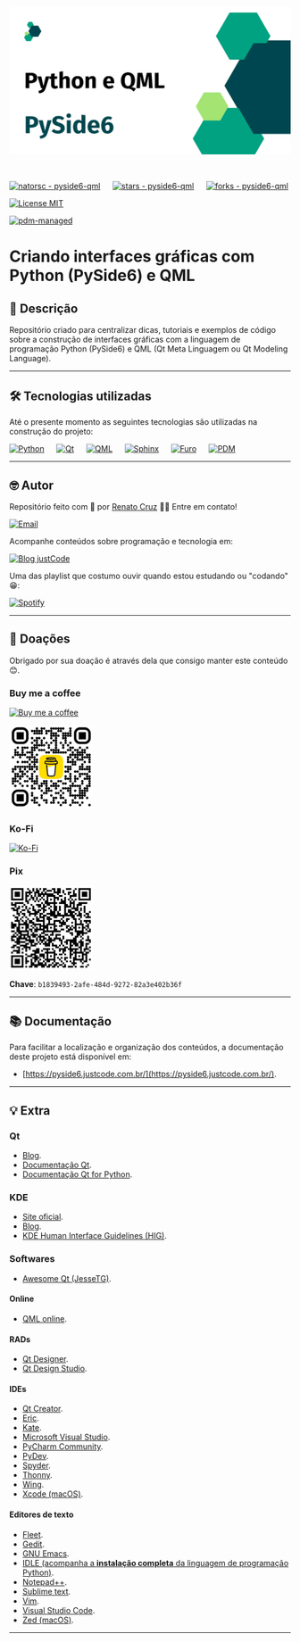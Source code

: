 ![Criando interfaces gráficas com Python (PySide6) e QML](./docs/images/pyside6-qml-1600x840.webp "Criando interfaces gráficas com Python (PySide6) e QML")

<br>

[![natorsc - pyside6-qml](https://img.shields.io/static/v1?label=natorsc&message=pyside6-qml&color=blue&logo=github)](https://github.com/natorsc/pyside6-qml "Ir para o repositório.")
&emsp;
[![stars - pyside6-qml](https://img.shields.io/github/stars/natorsc/pyside6-qml?style=social)](https://github.com/natorsc/pyside6-qml)
&emsp;
[![forks - pyside6-qml](https://img.shields.io/github/forks/natorsc/pyside6-qml?style=social)](https://github.com/natorsc/pyside6-qml)

[![License MIT](https://img.shields.io/static/v1?label=License&message=MIT&color=blue)](./LICENSE)

[![pdm-managed](https://img.shields.io/badge/pdm-managed-blueviolet)](https://pdm-project.org)

# Criando interfaces gráficas com Python (PySide6) e QML

## 📝 Descrição

Repositório criado para centralizar dicas, tutoriais e exemplos de código sobre a construção de interfaces gráficas com a linguagem de programação Python (PySide6) e QML (Qt Meta Linguagem ou Qt Modeling Language).

---

## 🛠 Tecnologias utilizadas

Até o presente momento as seguintes tecnologias são utilizadas na construção do projeto:

[![Python](https://img.shields.io/badge/-Python-blue?logo=python&logoColor=white)](https://www.python.org/ "Ir para o site.")
&emsp;
[![Qt](https://img.shields.io/badge/-Qt-blue?logo=qt&logoColor=white)](https://www.qt.io/ "Ir para o site.")
&emsp;
[![QML](https://img.shields.io/badge/-QML-blue?logo=qml&logoColor=white)](https://doc.qt.io/qt-6/qml-tutorial.html "Ir para o site.")
&emsp;
[![Sphinx](https://img.shields.io/badge/-Sphinx-blue?logo=sphinx&logoColor=white)](https://www.sphinx-doc.org/ "Ir para o site.")
&emsp;
[![Furo](https://img.shields.io/badge/-Furo-blue?logo=github&logoColor=white)](https://github.com/pradyunsg/furo/ "Ir para o Github.")
&emsp;
[![PDM](https://img.shields.io/badge/-PDM-blue?logo=pdm&logoColor=white)](https://pdm-project.org "Ir para o PDM.")

---

## 🤓 Autor

Repositório feito com 💙 por [Renato Cruz](https://github.com/natorsc) 🤜🤛 Entre em contato!

[![Email](https://img.shields.io/badge/-Email-blueviolet?logo=gmail&logoColor=white)](mailto:natorsc@gmail.com "Enviar e-mail.")

Acompanhe conteúdos sobre programação e tecnologia em:

[![Blog justCode](https://img.shields.io/badge/-Blog&nbsp;justCode-grey?logo=wordpress&logoColor=white)](https://justcode.com.br/ "Acessar o blog justCode.")

Uma das playlist que costumo ouvir quando estou estudando ou "codando" 😁:

[![Spotify](https://img.shields.io/badge/-Spotify-darkgreen?logo=spotify&logoColor=white)](https://open.spotify.com/playlist/1xf3u29puXlnrWO7MsaHL5?si=A-LgwRJXSvOno_e6trpi5w&utm_source=copy-link "Acessar playlist.")

---

## 💝 Doações

Obrigado por sua doação é através dela que consigo manter este conteúdo 😊.

### Buy me a coffee

[![Buy me a coffee](https://img.shields.io/badge/-Buy%20me%20a%20coffee-red?logo=buymeacoffee&logoColor=white)](https://www.buymeacoffee.com/natorsc "Mantenha este projeto com uma doação.")

<img src="./docs/images/donations/bmc-qr-code.webp" alt="Buy me a coffee" title="Mantenha este projeto com uma doação." width="150"/>

### Ko-Fi

[![Ko-Fi](https://img.shields.io/badge/-Ko%20Fi-orange?logo=ko-fi&logoColor=white)](https://ko-fi.com/natorsc "Mantenha este projeto com uma doação.")

### Pix

<img src="./docs/images/donations/pix-qr-code.webp" alt="Chave Pix" title="Mantenha este projeto com uma doação." width="150"/>

**Chave**: `b1839493-2afe-484d-9272-82a3e402b36f`

---

## 📚 Documentação

Para facilitar a localização e organização dos conteúdos, a documentação deste projeto está disponível em:

- [https://pyside6.justcode.com.br/](https://pyside6.justcode.com.br/).

---

## 💡 Extra

### Qt

- [Blog](https://www.qt.io/blog).
- [Documentação Qt](https://doc.qt.io/qt-6/).
- [Documentação Qt for Python](https://www.qt.io/qt-for-python).

### KDE

- [Site oficial](https://kde.org/pt-br/).
- [Blog](https://blogs.kde.org/).
- [KDE Human Interface Guidelines (HIG)](https://develop.kde.org/hig/).

### Softwares

- [Awesome Qt (JesseTG)](https://github.com/JesseTG/awesome-qt).

#### Online

- [QML online](https://qmlonline.kde.org/).

#### RADs

- [Qt Designer](https://doc.qt.io/qt-5/qtdesigner-manual.html).
- [Qt Design Studio](https://www.qt.io/product/ui-design-tools).

#### IDEs

- [Qt Creator](https://www.qt.io/product/development-tools).
- [Eric](https://eric-ide.python-projects.org/).
- [Kate](https://kate-editor.org/).
- [Microsoft Visual Studio](https://visualstudio.microsoft.com/).
- [PyCharm Community](https://www.jetbrains.com/pycharm/).
- [PyDev](https://www.pydev.org/).
- [Spyder](https://www.spyder-ide.org/).
- [Thonny](https://thonny.org/).
- [Wing](https://wingware.com/).
- [Xcode (macOS)](https://developer.apple.com/xcode/).

#### Editores de texto

- [Fleet](https://www.jetbrains.com/fleet/).
- [Gedit](https://gedit-technology.github.io/apps/gedit/).
- [GNU Emacs](https://www.gnu.org/software/emacs/).
- [IDLE (acompanha a **instalação completa** da linguagem de programação Python)]().
- [Notepad++](https://notepad-plus-plus.org/).
- [Sublime text](https://www.sublimetext.com/).
- [Vim](https://www.vim.org/).
- [Visual Studio Code](https://code.visualstudio.com/).
- [Zed (macOS)](https://zed.dev/).

---
